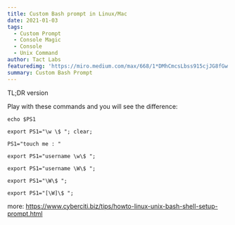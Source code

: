 ```yaml
---
title: Custom Bash prompt in Linux/Mac
date: 2021-01-03
tags: 
  - Custom Prompt
  - Console Magic
  - Console
  - Unix Command
author: Tact Labs
featuredimg: 'https://miro.medium.com/max/668/1*DMhCmcsLbss915cjJG8fGw.png'
summary: Custom Bash Prompt
---
```


TL;DR version

Play with these commands and you will see the difference:

```
echo $PS1

export PS1="\w \$ "; clear;

PS1="touch me : "

export PS1="username \w\$ ";

export PS1="username \W\$ ";

export PS1="\W\$ ";

export PS1="[\W]\$ ";

```
more:
https://www.cyberciti.biz/tips/howto-linux-unix-bash-shell-setup-prompt.html
